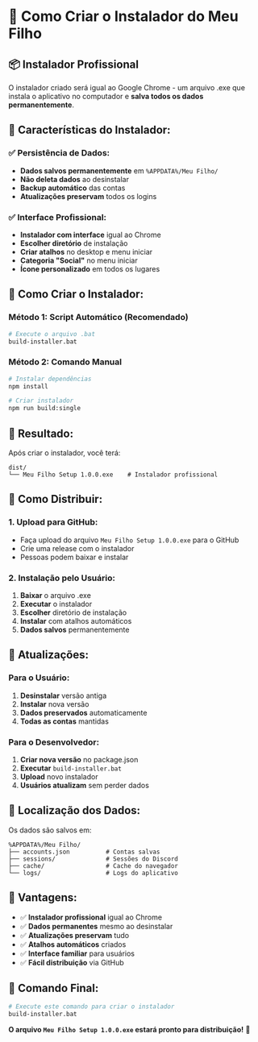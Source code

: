 # 🚀 Como Criar o Instalador do Meu Filho

## 📦 Instalador Profissional

O instalador criado será igual ao Google Chrome - um arquivo .exe que instala o aplicativo no computador e **salva todos os dados permanentemente**.

## 🎯 Características do Instalador:

### ✅ **Persistência de Dados:**
- **Dados salvos permanentemente** em `%APPDATA%/Meu Filho/`
- **Não deleta dados** ao desinstalar
- **Backup automático** das contas
- **Atualizações preservam** todos os logins

### ✅ **Interface Profissional:**
- **Instalador com interface** igual ao Chrome
- **Escolher diretório** de instalação
- **Criar atalhos** no desktop e menu iniciar
- **Categoria "Social"** no menu iniciar
- **Ícone personalizado** em todos os lugares

## 🔨 Como Criar o Instalador:

### **Método 1: Script Automático (Recomendado)**
```bash
# Execute o arquivo .bat
build-installer.bat
```

### **Método 2: Comando Manual**
```bash
# Instalar dependências
npm install

# Criar instalador
npm run build:single
```

## 📁 Resultado:

Após criar o instalador, você terá:
```
dist/
└── Meu Filho Setup 1.0.0.exe    # Instalador profissional
```

## 🎯 Como Distribuir:

### **1. Upload para GitHub:**
- Faça upload do arquivo `Meu Filho Setup 1.0.0.exe` para o GitHub
- Crie uma release com o instalador
- Pessoas podem baixar e instalar

### **2. Instalação pelo Usuário:**
1. **Baixar** o arquivo .exe
2. **Executar** o instalador
3. **Escolher** diretório de instalação
4. **Instalar** com atalhos automáticos
5. **Dados salvos** permanentemente

## 🔄 Atualizações:

### **Para o Usuário:**
1. **Desinstalar** versão antiga
2. **Instalar** nova versão
3. **Dados preservados** automaticamente
4. **Todas as contas** mantidas

### **Para o Desenvolvedor:**
1. **Criar nova versão** no package.json
2. **Executar** `build-installer.bat`
3. **Upload** novo instalador
4. **Usuários atualizam** sem perder dados

## 📍 Localização dos Dados:

Os dados são salvos em:
```
%APPDATA%/Meu Filho/
├── accounts.json          # Contas salvas
├── sessions/              # Sessões do Discord
├── cache/                 # Cache do navegador
└── logs/                  # Logs do aplicativo
```

## 🎉 Vantagens:

- ✅ **Instalador profissional** igual ao Chrome
- ✅ **Dados permanentes** mesmo ao desinstalar
- ✅ **Atualizações preservam** tudo
- ✅ **Atalhos automáticos** criados
- ✅ **Interface familiar** para usuários
- ✅ **Fácil distribuição** via GitHub

## 🚀 Comando Final:

```bash
# Execute este comando para criar o instalador
build-installer.bat
```

**O arquivo `Meu Filho Setup 1.0.0.exe` estará pronto para distribuição!** 🎉
